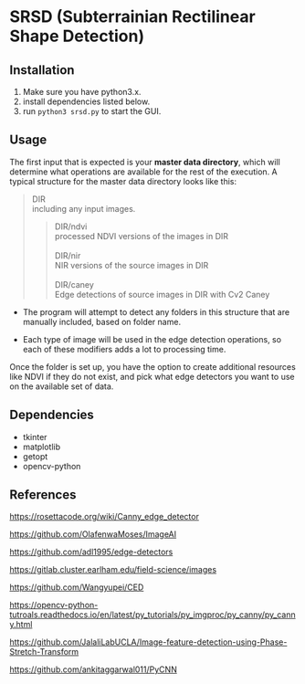 # SRSD (Subterrainian Rectilinear Shape Detection)

## Installation

1. Make sure you have python3.x.
2. install dependencies listed below.
3. run `python3 srsd.py` to start the GUI.

## Usage
The first input that is expected is your <strong>master data directory</strong>, which will determine what operations are available for the rest of the execution. A typical structure for the master data directory looks like this:

>DIR </br>
>including any input images.
>>DIR/ndvi </br>
>>processed NDVI versions of the images in DIR </br></br>
>>DIR/nir</br>
>>NIR versions of the source images in DIR</br></br>
>>DIR/caney</br>
>>Edge detections of source images in DIR with Cv2 Caney</br>


* The program will attempt to detect any folders in this structure that are manually included, based on folder name.
  
* Each type of image will be used in the edge detection operations, so each of these modifiers adds a lot to processing time.

Once the folder is set up, you have the option to create additional resources like NDVI if they do not exist, and pick what edge detectors you want to use on the available set of data.

## Dependencies
- tkinter
- matplotlib
- getopt
- opencv-python
## References
https://rosettacode.org/wiki/Canny_edge_detector

https://github.com/OlafenwaMoses/ImageAI

https://github.com/adl1995/edge-detectors

https://gitlab.cluster.earlham.edu/field-science/images

https://github.com/Wangyupei/CED

https://opencv-python-tutroals.readthedocs.io/en/latest/py_tutorials/py_imgproc/py_canny/py_canny.html

https://github.com/JalaliLabUCLA/Image-feature-detection-using-Phase-Stretch-Transform

https://github.com/ankitaggarwal011/PyCNN

